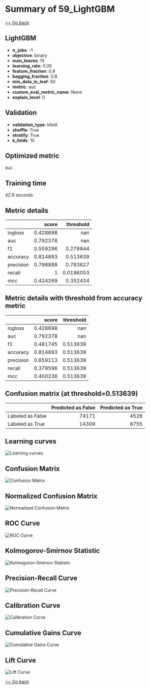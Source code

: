 # Summary of 59_LightGBM

[<< Go back](../README.md)


## LightGBM
- **n_jobs**: -1
- **objective**: binary
- **num_leaves**: 15
- **learning_rate**: 0.05
- **feature_fraction**: 0.8
- **bagging_fraction**: 0.8
- **min_data_in_leaf**: 50
- **metric**: auc
- **custom_eval_metric_name**: None
- **explain_level**: 0

## Validation
 - **validation_type**: kfold
 - **shuffle**: True
 - **stratify**: True
 - **k_folds**: 10

## Optimized metric
auc

## Training time

42.9 seconds

## Metric details
|           |    score |   threshold |
|:----------|---------:|------------:|
| logloss   | 0.428698 | nan         |
| auc       | 0.792378 | nan         |
| f1        | 0.559296 |   0.278844  |
| accuracy  | 0.814893 |   0.513639  |
| precision | 0.798888 |   0.783627  |
| recall    | 1        |   0.0196053 |
| mcc       | 0.424269 |   0.352434  |


## Metric details with threshold from accuracy metric
|           |    score |   threshold |
|:----------|---------:|------------:|
| logloss   | 0.428698 |  nan        |
| auc       | 0.792378 |  nan        |
| f1        | 0.481745 |    0.513639 |
| accuracy  | 0.814893 |    0.513639 |
| precision | 0.659113 |    0.513639 |
| recall    | 0.379596 |    0.513639 |
| mcc       | 0.400238 |    0.513639 |


## Confusion matrix (at threshold=0.513639)
|                  |   Predicted as False |   Predicted as True |
|:-----------------|---------------------:|--------------------:|
| Labeled as False |                74171 |                4528 |
| Labeled as True  |                14309 |                8755 |

## Learning curves
![Learning curves](learning_curves.png)
## Confusion Matrix

![Confusion Matrix](confusion_matrix.png)


## Normalized Confusion Matrix

![Normalized Confusion Matrix](confusion_matrix_normalized.png)


## ROC Curve

![ROC Curve](roc_curve.png)


## Kolmogorov-Smirnov Statistic

![Kolmogorov-Smirnov Statistic](ks_statistic.png)


## Precision-Recall Curve

![Precision-Recall Curve](precision_recall_curve.png)


## Calibration Curve

![Calibration Curve](calibration_curve_curve.png)


## Cumulative Gains Curve

![Cumulative Gains Curve](cumulative_gains_curve.png)


## Lift Curve

![Lift Curve](lift_curve.png)



[<< Go back](../README.md)
